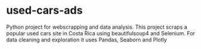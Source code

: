 # used-cars-ads
Python project for webscrapping and data analysis.
This project scraps a popular used cars site in Costa Rica using beautifulsoup4 and Selenium. For data cleaning and exploration it uses Pandas,  Seaborn and Plotly

